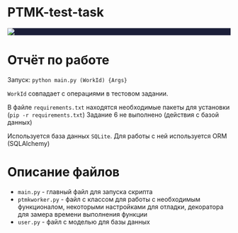 # PTMK-test-task

<p style="background-color: #1c1f39;">
  <img src="https://i.postimg.cc/fTM8wWHf/9.png">
</p>

# Отчёт по работе

Запуск: ```python main.py (WorkId) {Args}```

```WorkId``` совпадает с операциями в тестовом задании.

В файле ```requirements.txt``` находятся необходимые пакеты для установки (```pip -r requirements.txt```)
Задание 6 не выполнено (действия с базой данных)

Используется база данных ```SQLite```. Для работы с ней используется ORM (SQLAlchemy)

# Описание файлов

- ```main.py``` - главный файл для запуска скрипта
- ```ptmkworker.py``` - файл с классом для работы с необходимым функционалом, некоторыми настройками для отладки, декоратора для замера времени выполнения функции
- ```user.py``` - файл с моделью для базы данных
